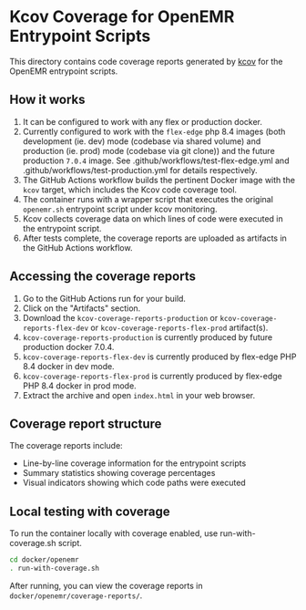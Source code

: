 # Kcov Coverage for OpenEMR Entrypoint Scripts

This directory contains code coverage reports generated by [kcov](https://github.com/SimonKagstrom/kcov/) for the OpenEMR entrypoint scripts.

## How it works

1. It can be configured to work with any flex or production docker.
2. Currently configured to work with the `flex-edge` php 8.4 images (both development (ie. dev) mode (codebase via shared volume) and
production (ie. prod) mode (codebase via git clone)) and the future production `7.0.4` image. See .github/workflows/test-flex-edge.yml and
.github/workflows/test-production.yml for details respectively.
3. The GitHub Actions workflow builds the pertinent Docker image with the `kcov` target, which includes the Kcov code coverage tool.
4. The container runs with a wrapper script that executes the original `openemr.sh` entrypoint script under kcov monitoring.
5. Kcov collects coverage data on which lines of code were executed in the entrypoint script.
6. After tests complete, the coverage reports are uploaded as artifacts in the GitHub Actions workflow.

## Accessing the coverage reports

1. Go to the GitHub Actions run for your build.
2. Click on the "Artifacts" section.
3. Download the `kcov-coverage-reports-production` or `kcov-coverage-reports-flex-dev` or `kcov-coverage-reports-flex-prod` artifact(s).
4. `kcov-coverage-reports-production` is currently produced by future production docker 7.0.4.
5. `kcov-coverage-reports-flex-dev` is currently produced by flex-edge PHP 8.4 docker in dev mode.
6. `kcov-coverage-reports-flex-prod` is currently produced by flex-edge PHP 8.4 docker in prod mode.
7. Extract the archive and open `index.html` in your web browser.

## Coverage report structure

The coverage reports include:

- Line-by-line coverage information for the entrypoint scripts
- Summary statistics showing coverage percentages
- Visual indicators showing which code paths were executed

## Local testing with coverage

To run the container locally with coverage enabled, use run-with-coverage.sh script.

```bash
cd docker/openemr
. run-with-coverage.sh
```

After running, you can view the coverage reports in `docker/openemr/coverage-reports/`.
